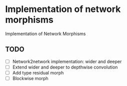 # Implementation of network morphisms
Implementation of Network Morphisms

## TODO

- [ ] Network2network implementation: wider and deeper
- [ ] Extend wider and deeper to depthwise convolution
- [ ] Add type residual morph
- [ ] Blockwise morph